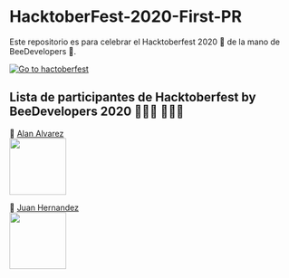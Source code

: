 # HacktoberFest-2020-First-PR 
Este repositorio es para celebrar el Hacktoberfest 2020 🎉 de la mano de BeeDevelopers 🐝.

[![Go to hactoberfest](https://hacktoberfest.digitalocean.com/assets/HF-full-logo-b05d5eb32b3f3ecc9b2240526104cf4da3187b8b61963dd9042fdc2536e4a76c.svg)](https://hacktoberfest.digitalocean.com)

## Lista de participantes de Hacktoberfest by BeeDevelopers 2020 👨🏻‍💻 👩🏻‍💻

📍 [Alan Alvarez](https://www.instagram.com/alanalv5/)<br>
<img src="https://scontent-dfw5-1.xx.fbcdn.net/v/t1.0-1/c0.38.200.200a/p200x200/120996787_1633732613466985_5051359686329306906_o.jpg?_nc_cat=101&ccb=2&_nc_sid=7206a8&_nc_ohc=m5KBA_vwuY8AX9dxXlY&_nc_ht=scontent-dfw5-1.xx&tp=27&oh=d87738573c7639edbe11ec0ed25f6cbb&oe=5FBA9B84" width="100"><br>


📍 [Juan Hernandez](https://www.facebook.com/juanantonio.hernandezaldaco)<br>
<img src="https://scontent.fcyw4-1.fna.fbcdn.net/v/t1.0-9/p960x960/120037934_2806546122912950_3907736181820487557_o.jpg?_nc_cat=103&ccb=2&_nc_sid=85a577&_nc_ohc=6omxw8N54cgAX_rCUve&_nc_ht=scontent.fcyw4-1.fna&tp=6&oh=93851028f6ca7ff471993ff5e476d409&oe=5FBAB152" width="100"><br>
